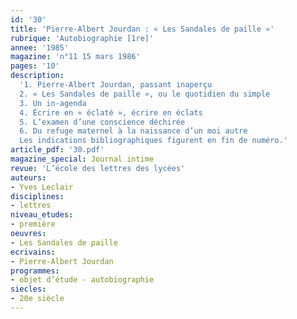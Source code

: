 ```yaml
---
id: '30'
title: 'Pierre-Albert Jourdan : « Les Sandales de paille »'
rubrique: 'Autobiographie [1re]'
annee: '1985'
magazine: 'n°11 15 mars 1986'
pages: '10'
description: 
  '1. Pierre-Albert Jourdan, passant inaperçu
  2. « Les Sandales de paille », ou le quotidien du simple
  3. Un in-agenda
  4. Écrire en « éclaté », écrire en éclats
  5. L’examen d’une conscience déchirée
  6. Du refuge maternel à la naissance d’un moi autre
  Les indications bibliographiques figurent en fin de numéro.'
article_pdf: '30.pdf'
magazine_special: Journal intime
revue: 'L’école des lettres des lycées'
auteurs:
- Yves Leclair
disciplines:
- lettres
niveau_etudes:
- première
oeuvres:
- Les Sandales de paille
ecrivains:
- Pierre-Albert Jourdan
programmes:
- objet d’étude - autobiographie
siecles:
- 20e siècle
---
```

